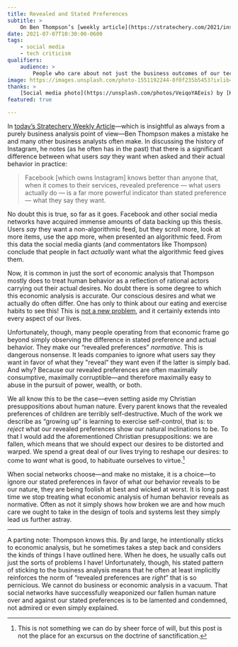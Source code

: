 ```yaml
---
title: Revealed and Stated Preferences
subtitle: >
    On Ben Thompson’s [weekly article](https://stratechery.com/2021/instagrams-evolution/) on Instagram, Facebook, algorithmic feeds in general—and how economic analysis of behavior ranges from insufficient to awful.
date: 2021-07-07T10:30:00-0600
tags:
    - social media
    - tech criticism
qualifiers:
    audience: >
        People who care about not just the business outcomes of our technology choices, but also the social, ethical, and political outcomes of those choices.
image: https://images.unsplash.com/photo-1551192244-8f0f235b5453?ixlib=rb-1.2.1&ixid=MnwxMjA3fDB8MHxwaG90by1wYWdlfHx8fGVufDB8fHx8&auto=format&fit=crop&w=600&q=80
thanks: >
    [Social media photo](https://unsplash.com/photos/VeiqoYAEeis) by [Kate Torline](https://unsplash.com/@kate_torline?utm_source=unsplash&utm_medium=referral&utm_content=creditCopyText) on [Unsplash](https://unsplash.com/?utm_source=unsplash&utm_medium=referral&utm_content=creditCopyText).
featured: true

---
```


In [today’s Stratechery Weekly Article][ie]—which is insightful as always from a purely business analysis point of view—Ben Thompson makes a mistake he and many other business analysts often make. In discussing the history of Instagram, he notes (as he often has in the past) that there is a significant difference between what users *say* they want when asked and their actual behavior in practice:

> Facebook [which owns Instagram] knows better than anyone that, when it comes to their services, revealed preference — what users actually do — is a far more powerful indicator than stated preference — what they say they want.

[ie]: https://stratechery.com/2021/instagrams-evolution/

No doubt this is true, so far as it goes. Facebook and other social media networks have acquired immense amounts of data backing up this thesis. Users *say* they want a non-algorithmic feed, but they scroll more, look at more items, use the app more, when presented an algorithmic feed. From this data the social media giants (and commentators like Thompson) conclude that people in fact *actually* want what the algorithmic feed gives them.

Now, it is common in just the sort of economic analysis that Thompson mostly does to treat human behavior as a reflection of rational actors carrying out their actual desires. No doubt there is some degree to which this economic analysis is accurate. Our conscious desires and what we actually do often differ. One has only to think about our eating and exercise habits to see this! This is [not a new problem][paul], and it certainly extends into every aspect of our lives.

[paul]: https://biblia.com/bible/romans/7/19

Unfortunately, though, many people operating from that economic frame go beyond simply observing the difference in stated preference and actual behavior. They make our “revealed preferences” *normative*. This is dangerous nonsense. It leads companies to ignore what users say they want in favor of what they "reveal" they want even if the latter is simply bad. And why? Because our revealed preferences are often maximally consumptive, maximally corruptible—and therefore maximally easy to abuse in the pursuit of power, wealth, or both.

We all know this to be the case—even setting aside my Christian presuppositions about human nature. Every parent knows that the revealed preferences of children are terribly self-destructive. Much of the work we describe as “growing up” is learning to exercise self-control, that is: to *reject* what our revealed preferences show our natural inclinations to be. To that I would add the aforementioned Christian presuppositions: we are fallen, which means that we should expect our desires to be distorted and warped. We spend a great deal of our lives trying to reshape our desires: to come to *want* what is good, to habituate ourselves to virtue.[^sanctification]

[^sanctification]: This is not something we can do by sheer force of will, but this post is not the place for an excursus on the doctrine of sanctification.

When social networks choose—and make no mistake, it is a choice—to ignore our stated preferences in favor of what our behavior reveals to be our nature, they are being foolish at best and wicked at worst. It is long past time we stop treating what economic analysis of human behavior reveals as normative. Often as not it simply shows how broken we are and how much care we ought to take in the design of tools and systems lest they simply lead us further astray.

---

A parting note: Thompson knows this. By and large, he intentionally sticks to economic analysis, but he sometimes takes a step back and considers the kinds of things I have outlined here. When he does, he usually calls out just the sorts of problems I have! Unfortunately, though, his stated pattern of sticking to the business analysis means that he often at least implicitly reinforces the norm of “revealed preferences are *right*” that is so pernicious. We cannot do business or economic analysis in a vacuum. That social networks have successfully weaponized our fallen human nature over and against our stated preferences is to be lamented and condemned, not admired or even simply explained.
